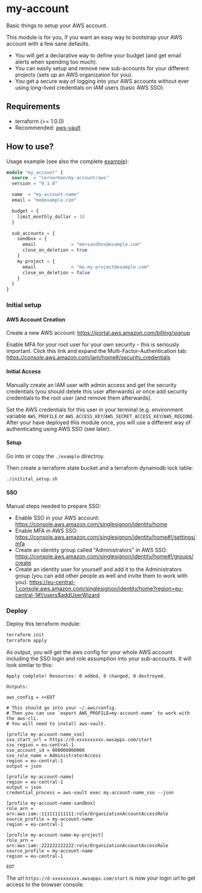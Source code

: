 # my-account

Basic things to setup your AWS account.

This module is for you, if you want an easy way to bootstrap your AWS account with a few sane defaults.
- You will get a declarative way to define your budget (and get email alerts when spending too much).
- You can easily setup and remove new sub-accounts for your different projects (sets up an AWS organization for you).
- You get a secure way of logging into your AWS accounts without ever using long-lived credentials on IAM users (basic AWS SSO).

## Requirements

- terraform (>= 1.0.0)
- Recommended: [aws-vault](https://github.com/99designs/aws-vault)

## How to use?

Usage example (see also the complete [example](./example/main.tf)):
```tf
module "my_account" {
  source  = "cornerman/my-account/aws"
  version = "0.1.0"

  name  = "my-account-name"
  email = "me@example.com"

  budget = {
    limit_monthly_dollar = 10
  }

  sub_accounts = {
    sandbox = {
      email             = "me+sandbox@example.com"
      close_on_deletion = true
    }
    my-project = {
      email             = "me.my-project@example.com"
      close_on_deletion = false
    }
  }
}
```

### Initial setup

#### AWS Account Creation

Create a new AWS account: https://portal.aws.amazon.com/billing/signup

Enable MFA for your root user for your own security - this is seriously important. Click this link and expand the Multi-Factor-Authentication tab: https://console.aws.amazon.com/iam/home#/security_credentials

#### Initial Access

Manually create an IAM user with admin access and get the security credentials (you should delete this user afterwards) *or* once add security credentials to the root user (and remove them afterwards).

Set the AWS credentials for this user in your terminal (e.g. environment variable `AWS_PROFILE` or `AWS_ACCESS_KEY`/`AWS_SECRET_ACCESS_KEY`/`AWS_REGION`). After your have deployed this module once, you will use a different way of authenticating using AWS SSO (see later).

#### Setup

Go into or copy the `./example` directroy.

Then create a terraform state bucket and a terraform dynamodb lock table:
```sh
./initital_setup.sh
```

#### SSO

Manual steps needed to prepare SSO:
- Enable SSO in your AWS account: https://console.aws.amazon.com/singlesignon/identity/home
- Enable MFA in AWS SSO: https://console.aws.amazon.com/singlesignon/identity/home#!/settings/mfa
- Create an identity group called "Administrators" in AWS SSO: https://console.aws.amazon.com/singlesignon/identity/home#!/groups/create
- Create an identity user for yourself and add it to the Administrators group (you can add other people as well and invite them to work with you): https://eu-central-1.console.aws.amazon.com/singlesignon/identity/home?region=eu-central-1#!/users$addUserWizard

### Deploy

Deploy this terraform module:
```sh
terraform init
terraform apply
```

As output, you will get the aws config for your whole AWS account including the SSO login and role assumption into your sub-accounts. It will look similar to this:
```
Apply complete! Resources: 0 added, 0 changed, 0 destroyed.

Outputs:

aws_config = <<EOT

# This should go into your ~/.aws/config.
# Then you can use `export AWS_PROFILE=my-account-name` to work with the aws-cli.
# You will need to install aws-vault.

[profile my-account-name_sso]
sso_start_url = https://d-xxxxxxxxxx.awsapps.com/start
sso_region = eu-central-1
sso_account_id = 000000000000
sso_role_name = AdministratorAccess
region = eu-central-1
output = json

[profile my-account-name]
region = eu-central-1
output = json
credential_process = aws-vault exec my-account-name_sso --json

[profile my-account-name-sandbox]
role_arn = arn:aws:iam::111111111111:role/OrganizationAccountAccessRole
source_profile = my-account-name
region = eu-central-1

[profile my-account-name-my-project]
role_arn = arn:aws:iam::222222222222:role/OrganizationAccountAccessRole
source_profile = my-account-name
region = eu-central-1

EOT
```

The url `https://d-xxxxxxxxxx.awsapps.com/start` is now your login url to get access to the browser console.
